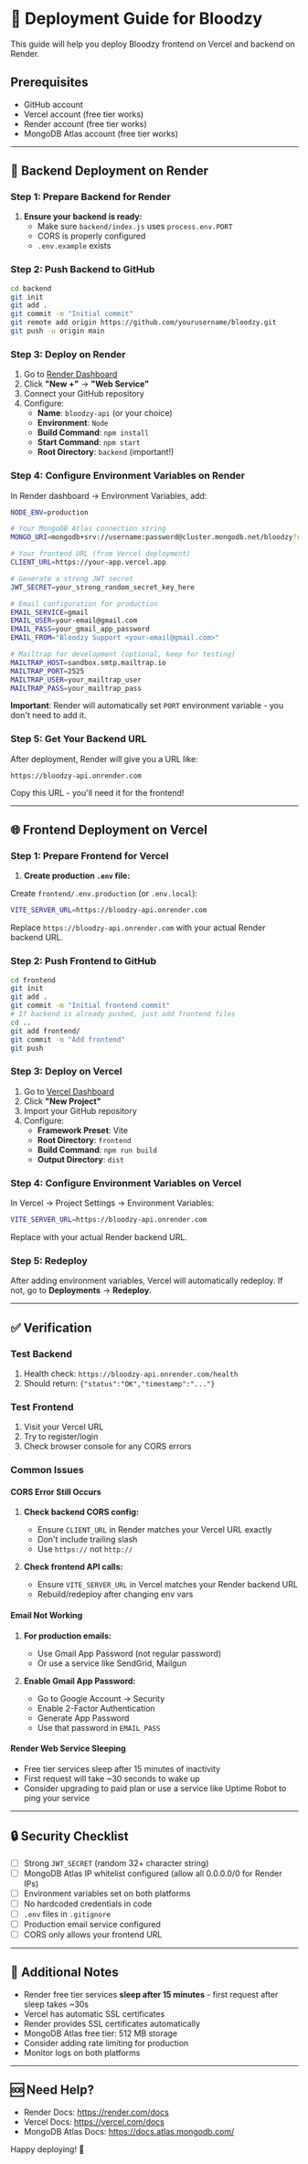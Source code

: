 # 🚀 Deployment Guide for Bloodzy

This guide will help you deploy Bloodzy frontend on Vercel and backend on Render.

## Prerequisites

- GitHub account
- Vercel account (free tier works)
- Render account (free tier works)
- MongoDB Atlas account (free tier works)

---

## 📍 Backend Deployment on Render

### Step 1: Prepare Backend for Render

1. **Ensure your backend is ready:**
   - Make sure `backend/index.js` uses `process.env.PORT`
   - CORS is properly configured
   - `.env.example` exists

### Step 2: Push Backend to GitHub

```bash
cd backend
git init
git add .
git commit -m "Initial commit"
git remote add origin https://github.com/yourusername/bloodzy.git
git push -u origin main
```

### Step 3: Deploy on Render

1. Go to [Render Dashboard](https://dashboard.render.com/)
2. Click **"New +"** → **"Web Service"**
3. Connect your GitHub repository
4. Configure:
   - **Name**: `bloodzy-api` (or your choice)
   - **Environment**: `Node`
   - **Build Command**: `npm install`
   - **Start Command**: `npm start`
   - **Root Directory**: `backend` (important!)

### Step 4: Configure Environment Variables on Render

In Render dashboard → Environment Variables, add:

```bash
NODE_ENV=production

# Your MongoDB Atlas connection string
MONGO_URI=mongodb+srv://username:password@cluster.mongodb.net/bloodzy?retryWrites=true&w=majority

# Your frontend URL (from Vercel deployment)
CLIENT_URL=https://your-app.vercel.app

# Generate a strong JWT secret
JWT_SECRET=your_strong_random_secret_key_here

# Email configuration for production
EMAIL_SERVICE=gmail
EMAIL_USER=your-email@gmail.com
EMAIL_PASS=your_gmail_app_password
EMAIL_FROM="Bloodzy Support <your-email@gmail.com>"

# Mailtrap for development (optional, keep for testing)
MAILTRAP_HOST=sandbox.smtp.mailtrap.io
MAILTRAP_PORT=2525
MAILTRAP_USER=your_mailtrap_user
MAILTRAP_PASS=your_mailtrap_pass
```

**Important**: Render will automatically set `PORT` environment variable - you don't need to add it.

### Step 5: Get Your Backend URL

After deployment, Render will give you a URL like:
```
https://bloodzy-api.onrender.com
```

Copy this URL - you'll need it for the frontend!

---

## 🌐 Frontend Deployment on Vercel

### Step 1: Prepare Frontend for Vercel

1. **Create production `.env` file:**

Create `frontend/.env.production` (or `.env.local`):

```bash
VITE_SERVER_URL=https://bloodzy-api.onrender.com
```

Replace `https://bloodzy-api.onrender.com` with your actual Render backend URL.

### Step 2: Push Frontend to GitHub

```bash
cd frontend
git init
git add .
git commit -m "Initial frontend commit"
# If backend is already pushed, just add frontend files
cd ..
git add frontend/
git commit -m "Add frontend"
git push
```

### Step 3: Deploy on Vercel

1. Go to [Vercel Dashboard](https://vercel.com/dashboard)
2. Click **"New Project"**
3. Import your GitHub repository
4. Configure:
   - **Framework Preset**: Vite
   - **Root Directory**: `frontend`
   - **Build Command**: `npm run build`
   - **Output Directory**: `dist`

### Step 4: Configure Environment Variables on Vercel

In Vercel → Project Settings → Environment Variables:

```bash
VITE_SERVER_URL=https://bloodzy-api.onrender.com
```

Replace with your actual Render backend URL.

### Step 5: Redeploy

After adding environment variables, Vercel will automatically redeploy. If not, go to **Deployments** → **Redeploy**.

---

## ✅ Verification

### Test Backend

1. Health check: `https://bloodzy-api.onrender.com/health`
2. Should return: `{"status":"OK","timestamp":"..."}`

### Test Frontend

1. Visit your Vercel URL
2. Try to register/login
3. Check browser console for any CORS errors

### Common Issues

#### CORS Error Still Occurs

1. **Check backend CORS config:**
   - Ensure `CLIENT_URL` in Render matches your Vercel URL exactly
   - Don't include trailing slash
   - Use `https://` not `http://`

2. **Check frontend API calls:**
   - Ensure `VITE_SERVER_URL` in Vercel matches your Render backend URL
   - Rebuild/redeploy after changing env vars

#### Email Not Working

1. **For production emails:**
   - Use Gmail App Password (not regular password)
   - Or use a service like SendGrid, Mailgun

2. **Enable Gmail App Password:**
   - Go to Google Account → Security
   - Enable 2-Factor Authentication
   - Generate App Password
   - Use that password in `EMAIL_PASS`

#### Render Web Service Sleeping

- Free tier services sleep after 15 minutes of inactivity
- First request will take ~30 seconds to wake up
- Consider upgrading to paid plan or use a service like Uptime Robot to ping your service

---

## 🔒 Security Checklist

- [ ] Strong `JWT_SECRET` (random 32+ character string)
- [ ] MongoDB Atlas IP whitelist configured (allow all 0.0.0.0/0 for Render IPs)
- [ ] Environment variables set on both platforms
- [ ] No hardcoded credentials in code
- [ ] `.env` files in `.gitignore`
- [ ] Production email service configured
- [ ] CORS only allows your frontend URL

---

## 📝 Additional Notes

- Render free tier services **sleep after 15 minutes** - first request after sleep takes ~30s
- Vercel has automatic SSL certificates
- Render provides SSL certificates automatically
- MongoDB Atlas free tier: 512 MB storage
- Consider adding rate limiting for production
- Monitor logs on both platforms

---

## 🆘 Need Help?

- Render Docs: https://render.com/docs
- Vercel Docs: https://vercel.com/docs
- MongoDB Atlas Docs: https://docs.atlas.mongodb.com/

Happy deploying! 🎉

